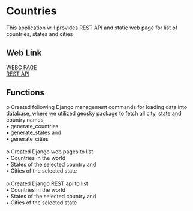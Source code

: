# Countries

This application will provides REST API and static web page for list of countries, states and cities

## Web Link

[WEBC PAGE](http://placementassessment.pythonanywhere.com/countries)<br/>
[REST API](http://placementassessment.pythonanywhere.com/api/countries)<br />

## Functions

o Created following Django management commands for loading data into database, where we utilized [geosky](https://pypi.org/project/geosky/) package to fetch all city, state and country names,<br />
• generate_countries<br />
• generate_states and<br />
• generate_cities<br /><br />
o Created Django web pages to list<br />
• Countries in the world<br />
• States of the selected country and<br />
• Cities of the selected state<br /><br />
o Created Django REST api to list<br />
• Countries in the world<br />
• States of the selected country and<br />
• Cities of the selected state<br />

